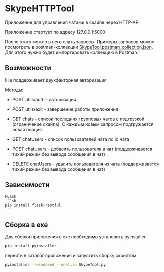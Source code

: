 # SkypeHTTPTool

Приложение для управления чатами в скайпе через HTTP-API

Приложение стартует по адресу 127.0.0.1:5000

После этого можно в него слать запросы. Примеры запросов можно посмотреть в postman-коллекции 
[SkypeTool.postman_collection.json](SkypeTool.postman_collection.json). Для этого нужно будет импортировать коллекцию в Postman

## Возможности
!Не поддерживает двухфакторная авторизация

Методы:
- POST utils/auth - авторизация
- POST utils/exit - завершение работы приложения

- GET chats - список последних групповых чатов с подгрузкой (ограничение скайпа). С каждым новым запросом подгружается новая порция
- GET chatUsers - список пользователей чата по id чата
- POST chatUsers - добавить пользователя в чат (поддерживается тихий режим без вывода сообщения в чат)
- DELETE chatUsers - удалить пользователя из чата (поддерживается тихий режим без вывода сообщения в чат)

## Зависимости 
    FLask
    ```sh 
    pip install flask-restful
    ```

## Сборка в exe
Для сборки приложения в exe необходимо установить pyinstaller 

```sh
pip install pyinstaller
```
перейти в каталог приложения и запустить сборку скриптом

```sh
pyinstaller --windowed --onefile SkypeTool.py
```
